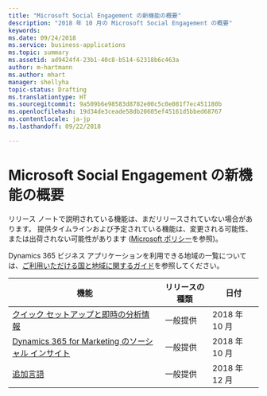 ```yaml
---
title: "Microsoft Social Engagement の新機能の概要"
description: "2018 年 10 月の Microsoft Social Engagement の概要"
keywords: 
ms.date: 09/24/2018
ms.service: business-applications
ms.topic: summary
ms.assetid: ad9424f4-23b1-40c8-b514-62318b6c463a
author: m-hartmann
ms.author: mhart
manager: shellyha
topic-status: Drafting
ms.translationtype: HT
ms.sourcegitcommit: 9a509b6e98583d8782e00c5c0e081f7ec451180b
ms.openlocfilehash: 19d34de3ceade58db20605ef45161d5bbed68767
ms.contentlocale: ja-jp
ms.lasthandoff: 09/22/2018

---
```


#  <a name="summary-of-whats-new-in-microsoft-social-engagement"></a>Microsoft Social Engagement の新機能の概要

リリース ノートで説明されている機能は、まだリリースされていない場合があります。 提供タイムラインおよび予定されている機能は、変更される可能性、または出荷されない可能性があります ([Microsoft ポリシー](https://go.microsoft.com/fwlink/p/?linkid=2007332)を参照)。
    
Dynamics 365 ビジネス アプリケーションを利用できる地域の一覧については、[ご利用いただける国と地域に関するガイド](https://aka.ms/dynamics_365_international_availability_deck)を参照してください。

| 機能                                                                                     | リリースの種類 | 日付 |
|---------------------------------------------------------------------------------------------|--------------|----------------------|
| [クイック セットアップと即時の分析情報](quick-setup.md)                                        | 一般提供           | 2018 年 10 月          |
| [Dynamics 365 for Marketing のソーシャル インサイト](social-insights-dynamics365-marketing.md) | 一般提供           | 2018 年 10 月          |
| [追加言語](additional-languages.md)                                           | 一般提供           | 2018 年 12 月         |

